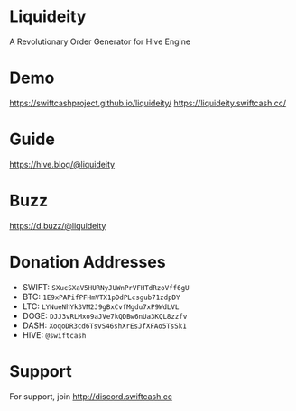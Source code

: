 # Liquideity
A Revolutionary Order Generator for Hive Engine

# Demo
https://swiftcashproject.github.io/liquideity/
https://liquideity.swiftcash.cc/

# Guide
https://hive.blog/@liquideity

# Buzz
https://d.buzz/@liquideity

# Donation Addresses
* SWIFT: `SXucSXaV5HURNyJUWnPrVFHTdRzoVff6gU`
* BTC: `1E9xPAPifPFHmVTX1pDdPLcsgub71zdpDY`
* LTC: `LYNueNhYk3VM2J9gBxCvfMgdu7xP9WdLVL`
* DOGE: `DJJ3vRLMxo9aJVe7kQDBw6nUa3KQL8zzfv`
* DASH: `XoqoDR3cd6TsvS46shXrEsJfXFAo5TsSk1`
* HIVE: `@swiftcash`

# Support
For support, join http://discord.swiftcash.cc
